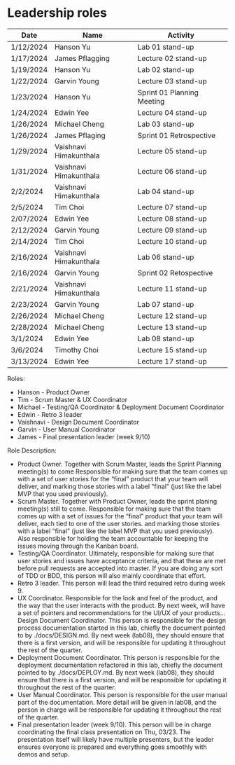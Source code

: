 # Leadership roles

| Date      | Name              | Activity                                               |
|-----------|-------------------|--------------------------------------------------------|
| 1/12/2024 | Hanson Yu         | Lab 01 stand-up                           |
| 1/17/2024 | James Pflagging   | Lecture 02 stand-up                       |
| 1/19/2024 | Hanson Yu         | Lab 02 stand-up                           |
| 1/22/2024 | Garvin Young      | Lecture 03 stand-up                       |
| 1/23/2024 | Hanson Yu         | Sprint 01 Planning Meeting                | 
| 1/24/2024 | Edwin Yee         | Lecture 04 stand-up                       |
| 1/26/2024 | Michael Cheng     | Lab 03 stand-up                           |
| 1/26/2024 | James Pflaging    | Sprint 01 Retrospective                   |
| 1/29/2024 | Vaishnavi Himakunthala | Lecture 05 stand-up                  |
| 1/31/2024 | Vaishnavi Himakunthala | Lecture 06 stand-up                  |
| 2/2/2024  | Vaishnavi Himakunthala | Lab 04 stand-up                      |
| 2/5/2024  | Tim Choi          | Lecture 07 stand-up                       |
| 2/07/2024 | Edwin Yee         | Lecture 08 stand-up                       |
| 2/12/2024 | Garvin Young      | Lecture 09 stand-up                       |
| 2/14/2024 | Tim Choi          | Lecture 10 stand-up                       |
| 2/16/2024 | Vaishnavi Himakunthala | Lab 06 stand-up                      |
| 2/16/2024 | Garvin Young      | Sprint 02 Retospective                    |
| 2/21/2024 | Vaishnavi Himakunthala | Lecture 11 stand-up                  |
| 2/23/2024 | Garvin Young      | Lab 07 stand-up                           |
| 2/26/2024 | Michael Cheng     | Lecture 12 stand-up                       |
| 2/28/2024 | Michael Cheng     | Lecture 13 stand-up                       |
| 3/1/2024  | Edwin Yee         | Lab 08 stand-up                           |
| 3/6/2024  | Timothy Choi      | Lecture 15 stand-up                       |
| 3/13/2024  | Edwin Yee         | Lecture 17 stand-up                       |


Roles:
- Hanson - Product Owner
- Tim - Scrum Master & UX Coordinator
- Michael - Testing/QA Coordinator & Deployment Document Coordinator
- Edwin - Retro 3 leader
- Vaishnavi - Design Document Coordinator
- Garvin - User Manual Coordinator
- James - Final presentation leader (week 9/10)

Role Description:
- Product Owner. Together with Scrum Master, leads the Sprint Planning meeting(s) to come Responsible for making sure that the team comes up with a set of user stories for the “final” product that your team will deliver, and marking those stories with a label “final” (just like the label MVP that you used previously).
- Scrum Master. Together with Product Owner, leads the sprint planing meeting(s) still to come. Responsible for making sure that the team comes up with a set of issues for the “final” product that your team will deliver, each tied to one of the user stories. and marking those stories with a label “final” (just like the label MVP that you used previously). Also responsible for holding the team accountable for keeping the issues moving through the Kanban board.
- Testing/QA Coordinator. Ultimately, responsible for making sure that user stories and issues have acceptance criteria, and that these are met before pull requests are accepted into master. If you are doing any sort of TDD or BDD, this person will also mainly coordinate that effort.
- Retro 3 leader. This person will lead the third required retro during week 9.
- UX Coordinator. Responsible for the look and feel of the product, and the way that the user interacts with the product. By next week, will have a set of pointers and recommendations for the UI/UX of your products…
Design Document Coordinator. This person is responsible for the design process documentation started in this lab, chiefly the document pointed to by ./docs/DESIGN.md. By next week (lab08), they should ensure that there is a first version, and will be responsible for updating it throughout the rest of the quarter.
- Deployment Document Coordinator. This person is responsible for the deployment documentation refactored in this lab, chiefly the document pointed to by ./docs/DEPLOY.md. By next week (lab08), they should ensure that there is a first version, and will be responsible for updating it throughout the rest of the quarter.
- User Manual Coordinator. This person is responsible for the user manual part of the documentation. More detail will be given in lab08, and the person in charge will be responsible for updating it throughout the rest of the quarter.
- Final presentation leader (week 9/10). This person will be in charge coordinating the final class presentation on Thu, 03/23. The presentation itself will likely have multiple presenters, but the leader ensures everyone is prepared and everything goes smoothly with demos and setup.
